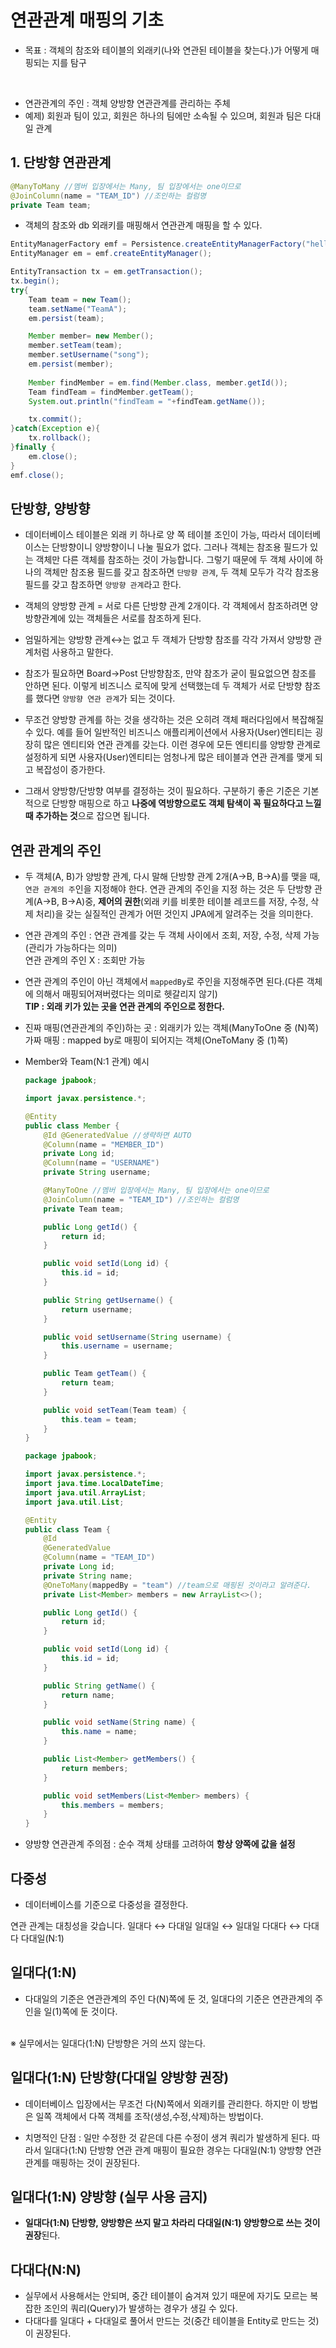 # 연관관계 매핑의 기초

- 목표 : 객체의 참조와 테이블의 외래키(나와 연관된 테이블을 찾는다.)가 어떻게 매핑되는 지를 탐구
<br/>

- 연관관계의 주인 :  객체 양방향 연관관계를 관리하는 주체
- 예제) 회원과 팀이 있고, 회원은 하나의 팀에만 소속될 수 있으며, 회원과 팀은 다대일 관계

## 1.  단방향 연관관계
```java
@ManyToMany //멤버 입장에서는 Many, 팀 입장에서는 one이므로
@JoinColumn(name = "TEAM_ID") //조인하는 컬럼명
private Team team;

```
- 객체의 참조와 db 외래키를 매핑해서 연관관계 매핑을 할 수 있다.

```java
EntityManagerFactory emf = Persistence.createEntityManagerFactory("hello");
EntityManager em = emf.createEntityManager();

EntityTransaction tx = em.getTransaction();
tx.begin();
try{
    Team team = new Team();
    team.setName("TeamA");
    em.persist(team);

    Member member= new Member();
    member.setTeam(team);
    member.setUsername("song");
    em.persist(member);
    
    Member findMember = em.find(Member.class, member.getId());
    Team findTeam = findMember.getTeam();
    System.out.println("findTeam = "+findTeam.getName());

    tx.commit();
}catch(Exception e){
    tx.rollback();
}finally {
    em.close();
}
emf.close();
```

## 단방향, 양방향
- 데이터베이스 테이블은 외래 키 하나로 양 쪽 테이블 조인이 가능, 따라서 데이터베이스는 단방향이니 양방향이니 나눌 필요가 없다. 그러나 객체는 참조용 필드가 있는 객체만 다른 객체를 참조하는 것이 가능합니다. 그렇기 때문에 두 객체 사이에 하나의 객체만 참조용 필드를 갖고 참조하면 `단방향 관계`, 두 객체 모두가 각각 참조용 필드를 갖고 참조하면 `양방향 관계`라고 한다.

- 객체의 양방향 관계 = 서로 다른 단방향 관계 2개이다. 각 객체에서 참조하려면 양방향관계에 있는 객체들은 서로를 참조하게 된다.

- 엄밀하게는 양방향 관계↔️는 없고 두 객체가 단방향 참조를 각각 가져서 양방향 관계처럼 사용하고 말한다.

- 참조가 필요하면 Board→Post 단방향참조, 만약 참조가 굳이 필요없으면 참조를 안하면 된다. 이렇게 비즈니스 로직에 맞게 선택했는데 두 객체가 서로 단방향 참조를 했다면 `양방향 연관 관계`가 되는 것이다.

- 무조건 양방향 관계를 하는 것을 생각하는 것은 오히려 객체 패러다임에서 복잡해질 수 있다. 예를 들어 일반적인 비즈니스 애플리케이션에서 사용자(User)엔티티는 굉장히 많은 엔티티와 연관 관계를 갖는다. 이런 경우에 모든 엔티티를 양방향 관계로 설정하게 되면 사용자(User)엔티티는 엄청나게 많은 테이블과 연관 관계를 맺게 되고 복잡성이 증가한다.

- 그래서 양방향/단방향 여부를 결정하는 것이 필요하다. 구분하기 좋은 기준은 기본적으로 단방향 매핑으로 하고 **나중에 역방향으로도 객체 탐색이 꼭 필요하다고 느낄 때 추가하는 것**으로 잡으면 됩니다.


## 연관 관계의 주인

- 두 객체(A, B)가 양방향 관계, 다시 말해 단방향 관계 2개(A→B, B→A)를 맺을 때, `연관 관계의 주`인을 지정해야 한다. 연관 관계의 주인을 지정 하는 것은 두 단방향 관계(A→B, B→A)중, **제어의 권한**(외래 키를 비롯한 테이블 레코드를 저장, 수정, 삭제 처리)을 갖는 실질적인 관계가 어떤 것인지 JPA에게 알려주는 것을 의미한다.

- 연관 관계의 주인 : 연관 관계를 갖는 두 객체 사이에서 조회, 저장, 수정, 삭제 가능(관리가 가능하다는 의미)
<br/> 연관 관계의 주인 X : 조회만 가능

- 연관 관계의 주인이 아닌 객체에서 `mappedBy`로 주인을 지정해주면 된다.(다른 객체에 의해서 매핑되어져버렸다는 의미로 헷갈리지 않기)
   <br/> 
   **TIP : 외래 키가 있는 곳을 연관 관계의 주인으로 정한다.**

- 진짜 매핑(연관관계의 주인)하는 곳 : 외래키가 있는 객체(ManyToOne 중 (N)쪽)
  <br/>
   가짜 매핑 : mapped by로 매핑이 되어지는 객체(OneToMany 중 (1)쪽)


- Member와 Team(N:1 관계) 예시
    ```java
    package jpabook;

    import javax.persistence.*;

    @Entity
    public class Member {
        @Id @GeneratedValue //생략하면 AUTO
        @Column(name = "MEMBER_ID")
        private Long id;
        @Column(name = "USERNAME")
        private String username;

        @ManyToOne //멤버 입장에서는 Many, 팀 입장에서는 one이므로
        @JoinColumn(name = "TEAM_ID") //조인하는 컬럼명
        private Team team;

        public Long getId() {
            return id;
        }

        public void setId(Long id) {
            this.id = id;
        }

        public String getUsername() {
            return username;
        }

        public void setUsername(String username) {
            this.username = username;
        }

        public Team getTeam() {
            return team;
        }

        public void setTeam(Team team) {
            this.team = team;
        }
    }

    ```

    ```java
    package jpabook;

    import javax.persistence.*;
    import java.time.LocalDateTime;
    import java.util.ArrayList;
    import java.util.List;

    @Entity
    public class Team {
        @Id
        @GeneratedValue
        @Column(name = "TEAM_ID")
        private Long id;
        private String name;
        @OneToMany(mappedBy = "team") //team으로 매핑된 것이라고 알려준다.
        private List<Member> members = new ArrayList<>();

        public Long getId() {
            return id;
        }

        public void setId(Long id) {
            this.id = id;
        }

        public String getName() {
            return name;
        }

        public void setName(String name) {
            this.name = name;
        }

        public List<Member> getMembers() {
            return members;
        }

        public void setMembers(List<Member> members) {
            this.members = members;
        }
    }

    ```

- 양방향 연관관계 주의점 : 순수 객체 상태를 고려하여 **항상 양쪽에 값을 설정**



## 다중성
- 데이터베이스를 기준으로 다중성을 결정한다. 

연관 관계는 대칭성을 갖습니다.
일대다 ↔ 다대일
일대일 ↔ 일대일
다대다 ↔ 다대다
다대일(N:1)

## 일대다(1:N)
- 다대일의 기준은 연관관계의 주인 다(N)쪽에 둔 것, 일대다의 기준은 연관관계의 주인을 일(1)쪽에 둔 것이다.
<br/>
※ 실무에서는 일대다(1:N) 단방향은 거의 쓰지 않는다.

## 일대다(1:N) 단방향(다대일 양방향 권장)

- 데이터베이스 입장에서는 무조건 다(N)쪽에서 외래키를 관리한다. 하지만 이 방법은 일쪽 객체에서 다쪽 객체를 조작(생성,수정,삭제)하는 방법이다.

- 치명적인 단점 : 일만 수정한 것 같은데 다른 수정이 생겨 쿼리가 발생하게 된다. 따라서 일대다(1:N) 단방향 연관 관계 매핑이 필요한 경우는 다대일(N:1) 양방향 연관 관계를 매핑하는 것이 권장된다.

## 일대다(1:N) 양방향 (실무 사용 금지)

- **일대다(1:N) 단방향, 양방향은 쓰지 말고 차라리 다대일(N:1) 양방향으로 쓰는 것이 권장**된다.


## 다대다(N:N)
- 실무에서 사용해서는 안되며, 중간 테이블이 숨겨져 있기 때문에 자기도 모르는 복잡한 조인의 쿼리(Query)가 발생하는 경우가 생길 수 있다.
- 다대다를 일대다 + 다대일로 풀어서 만드는 것(중간 테이블을 Entity로 만드는 것)이 권장된다.